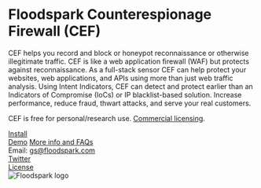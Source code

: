 <h1>Floodspark Counterespionage Firewall (CEF)</h1>  

CEF helps you record and block or honeypot reconnaissance or otherwise illegitimate traffic. CEF is like a web application firewall (WAF) but protects against reconnaissance. As a full-stack sensor CEF can help protect your websites, web applications, and APIs using more than just web traffic analysis. Using Intent Indicators, CEF can detect and protect earlier than an Indicators of Compromise (IoCs) or IP blacklist-based solution. Increase performance, reduce fraud, thwart attacks, and serve your real customers.  

CEF is free for personal/research use. [Commercial licensing](http://floodspark.com/plans.html).  

[Install](https://github.com/GSMcNamara/floodspark/wiki/Installation)  
[Demo](https://demo.floodspark.com/app/kibana#/dashboard/6fd40100-25b3-11ea-aeb0-2be7c23898e8?_g=(refreshInterval:(pause:!t,value:0),time:(from:now-7d,to:now))&_a=(description:'',filters:!(),fullScreenMode:!t,options:(hidePanelTitles:!f,useMargins:!t),panels:!((embeddableConfig:(),gridData:(h:13,i:'4',w:48,x:0,y:0),id:a130d6a0-2de3-11ea-aeb0-2be7c23898e8,panelIndex:'4',type:visualization,version:'7.3.2'),(embeddableConfig:(),gridData:(h:14,i:'5',w:24,x:24,y:13),id:cfbec950-2e06-11ea-aeb0-2be7c23898e8,panelIndex:'5',type:visualization,version:'7.3.2'),(embeddableConfig:(),gridData:(h:14,i:'6',w:24,x:0,y:13),id:a10660e0-2e07-11ea-aeb0-2be7c23898e8,panelIndex:'6',type:search,version:'7.3.2')),query:(language:kuery,query:''),timeRestore:!f,title:'Demo%20Dashboard',viewMode:view))  
[More info and FAQs](http://floodspark.com/)  
Email: gs@floodspark.com  
[Twitter](https://twitter.com/Floodspark)  
[License](https://github.com/GSMcNamara/floodspark/blob/master/LICENSE.md)  
![Floodspark logo](https://repository-images.githubusercontent.com/202436712/46ff7f80-c4cd-11e9-880e-07b6fc862c32)
